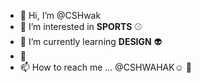 - 👋 Hi, I’m @CSHwak
- 👀 I’m interested in **SPORTS** ⚾️
- 🌱 I’m currently learning **DESIGN** 👽
- 💞️ 
- 📫 How to reach me ... @CSHWAHAK☺ 🥰

<!---
CSHwak/CSHwak is a ✨ special ✨ repository because its `README.md` (this file) appears on your GitHub profile.
You can click the Preview link to take a look at your changes.
--->
